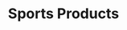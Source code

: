 ---
inv_num: 2010-077
add_credit:
url: 2010-077-sports-products
title: Sports Products
year: '2010'
display_year: '2010'
medium: painted bronze, rubber, and Oakley M-Frame lenses
dims: 2 x 5 x 5 inches
pitch:
ps:
live_url:
youtube:
related_code:
subheading:
download:
commission:
layout: things-i-made
---
